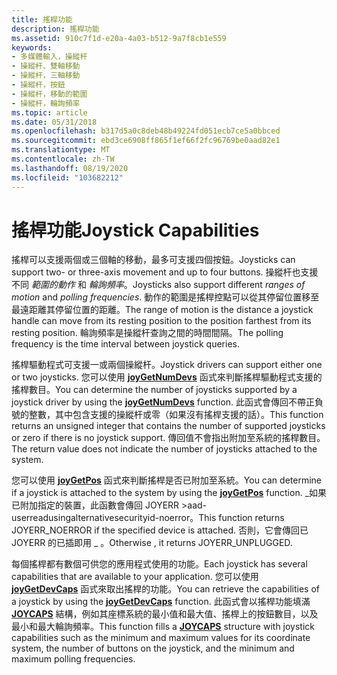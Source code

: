 ```yaml
---
title: 搖桿功能
description: 搖桿功能
ms.assetid: 910c7f1d-e20a-4a03-b512-9a7f8cb1e559
keywords:
- 多媒體輸入，操縱杆
- 操縱杆、雙軸移動
- 操縱杆，三軸移動
- 操縱杆，按鈕
- 操縱杆，移動的範圍
- 操縱杆，輪詢頻率
ms.topic: article
ms.date: 05/31/2018
ms.openlocfilehash: b317d5a0c8deb48b49224fd051ecb7ce5a0bbced
ms.sourcegitcommit: ebd3ce6908ff865f1ef66f2fc96769be0aad82e1
ms.translationtype: MT
ms.contentlocale: zh-TW
ms.lasthandoff: 08/19/2020
ms.locfileid: "103682212"
---
```

# <a name="joystick-capabilities"></a><span data-ttu-id="47480-109">搖桿功能</span><span class="sxs-lookup"><span data-stu-id="47480-109">Joystick Capabilities</span></span>

<span data-ttu-id="47480-110">搖桿可以支援兩個或三個軸的移動，最多可支援四個按鈕。</span><span class="sxs-lookup"><span data-stu-id="47480-110">Joysticks can support two- or three-axis movement and up to four buttons.</span></span> <span data-ttu-id="47480-111">操縱杆也支援不同 *範圍的動作* 和 *輪詢頻率*。</span><span class="sxs-lookup"><span data-stu-id="47480-111">Joysticks also support different *ranges of motion* and *polling frequencies*.</span></span> <span data-ttu-id="47480-112">動作的範圍是搖桿控點可以從其停留位置移至最遠距離其停留位置的距離。</span><span class="sxs-lookup"><span data-stu-id="47480-112">The range of motion is the distance a joystick handle can move from its resting position to the position farthest from its resting position.</span></span> <span data-ttu-id="47480-113">輪詢頻率是操縱杆查詢之間的時間間隔。</span><span class="sxs-lookup"><span data-stu-id="47480-113">The polling frequency is the time interval between joystick queries.</span></span>

<span data-ttu-id="47480-114">搖桿驅動程式可支援一或兩個操縱杆。</span><span class="sxs-lookup"><span data-stu-id="47480-114">Joystick drivers can support either one or two joysticks.</span></span> <span data-ttu-id="47480-115">您可以使用 [**joyGetNumDevs**](/windows/win32/api/joystickapi/nf-joystickapi-joygetnumdevs) 函式來判斷搖桿驅動程式支援的搖桿數目。</span><span class="sxs-lookup"><span data-stu-id="47480-115">You can determine the number of joysticks supported by a joystick driver by using the [**joyGetNumDevs**](/windows/win32/api/joystickapi/nf-joystickapi-joygetnumdevs) function.</span></span> <span data-ttu-id="47480-116">此函式會傳回不帶正負號的整數，其中包含支援的操縱杆或零（如果沒有搖桿支援的話）。</span><span class="sxs-lookup"><span data-stu-id="47480-116">This function returns an unsigned integer that contains the number of supported joysticks or zero if there is no joystick support.</span></span> <span data-ttu-id="47480-117">傳回值不會指出附加至系統的搖桿數目。</span><span class="sxs-lookup"><span data-stu-id="47480-117">The return value does not indicate the number of joysticks attached to the system.</span></span>

<span data-ttu-id="47480-118">您可以使用 [**joyGetPos**](/windows/win32/api/joystickapi/nf-joystickapi-joygetpos) 函式來判斷搖桿是否已附加至系統。</span><span class="sxs-lookup"><span data-stu-id="47480-118">You can determine if a joystick is attached to the system by using the [**joyGetPos**](/windows/win32/api/joystickapi/nf-joystickapi-joygetpos) function.</span></span> <span data-ttu-id="47480-119">\_如果已附加指定的裝置，此函數會傳回 JOYERR >aad-userreadusingalternativesecurityid-noerror。</span><span class="sxs-lookup"><span data-stu-id="47480-119">This function returns JOYERR\_NOERROR if the specified device is attached.</span></span> <span data-ttu-id="47480-120">否則，它會傳回已 JOYERR 的已插即用 \_ 。</span><span class="sxs-lookup"><span data-stu-id="47480-120">Otherwise , it returns JOYERR\_UNPLUGGED.</span></span>

<span data-ttu-id="47480-121">每個搖桿都有數個可供您的應用程式使用的功能。</span><span class="sxs-lookup"><span data-stu-id="47480-121">Each joystick has several capabilities that are available to your application.</span></span> <span data-ttu-id="47480-122">您可以使用 [**joyGetDevCaps**](/windows/win32/api/joystickapi/nf-joystickapi-joygetdevcaps) 函式來取出搖桿的功能。</span><span class="sxs-lookup"><span data-stu-id="47480-122">You can retrieve the capabilities of a joystick by using the [**joyGetDevCaps**](/windows/win32/api/joystickapi/nf-joystickapi-joygetdevcaps) function.</span></span> <span data-ttu-id="47480-123">此函式會以搖桿功能填滿 [**JOYCAPS**](/windows/win32/api/joystickapi/ns-joystickapi-joycaps) 結構，例如其座標系統的最小值和最大值、搖桿上的按鈕數目，以及最小和最大輪詢頻率。</span><span class="sxs-lookup"><span data-stu-id="47480-123">This function fills a [**JOYCAPS**](/windows/win32/api/joystickapi/ns-joystickapi-joycaps) structure with joystick capabilities such as the minimum and maximum values for its coordinate system, the number of buttons on the joystick, and the minimum and maximum polling frequencies.</span></span>

 

 